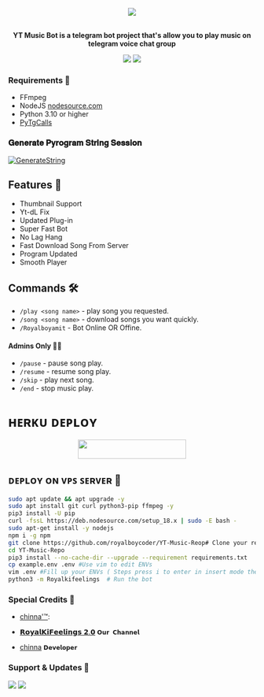 <p align="center"><a href="https://t.me/royalkifeelings"><img src="https://graph.org/file/1cf39e632aee473343a9f.jpg"></a></p>
<p align="center">
    <br><b>YT Music Bot is a telegram bot project that's allow you to play music on telegram voice chat group</b><br>
</p>
<p align="center">
    <a href="https://www.python.org/" alt="made-with-python"> <img src="https://img.shields.io/badge/Made%20with-Python-black.svg?style=flat-round&logo=python&logoColor=black&color=white" /></a>
    <a href="https://github.com/dattudd/Applemusicbot" alt="Developed by"> <img src="https://img.shields.io/badge/Developed by%3F-𝐓ɦє_𝐑єαℓ_𝐒ƭαɾ'™-black.svg?style=flat-round" /></a>
</p>

<h3>Requirements 📝</h3>

- FFmpeg
- NodeJS [nodesource.com](https://nodesource.com/)
- Python 3.10 or higher
- [PyTgCalls](https://github.com/pytgcalls/pytgcalls)

### 𝐆𝐞𝐧𝐞𝐫𝐚𝐭𝐞 𝐏𝐲𝐫𝐨𝐠𝐫𝐚𝐦 𝐒𝐭𝐫𝐢𝐧𝐠 𝐒𝐞𝐬𝐬𝐢𝐨𝐧

[![GenerateString](https://img.shields.io/badge/repl.it-generateString-yellowgreen)](https://replit.com/@AdityaHalder/PyrogramStringSession)
## Features 🔮

- Thumbnail Support
- Yt-dL Fix
- Updated Plug-in
- Super Fast Bot
- No Lag Hang
- Fast Download Song From Server
- Program Updated
- Smooth Player

## Commands 🛠

- `/play <song name>` - play song you requested.  
- `/song <song name>` - download songs you want quickly. 
- `/Royalboyamit` - Bot Online OR Offine. 

#### Admins Only 👷‍♂️
- `/pause` - pause song play. 
- `/resume` - resume song play. 
- `/skip` - play next song. 
- `/end` - stop music play. 

# ʜᴇʀᴋᴜ ᴅᴇᴘʟᴏʏ
</h3>
<p align="center"><a href="https://dashboard.heroku.com/new?template=https://github.com/dattudd/Applemusicbot"> <img src="https://img.shields.io/badge/Deploy%20On%20Heroku-black?style=for-the-badge&logo=heroku" width="220" height="38.45"/></a></p>


## ᴅᴇᴘʟᴏʏ ᴏɴ ᴠᴘꜱ ꜱᴇʀᴠᴇʀ 📡

```sh
sudo apt update && apt upgrade -y
sudo apt install git curl python3-pip ffmpeg -y
pip3 install -U pip
curl -fssL https://deb.nodesource.com/setup_18.x | sudo -E bash -
sudo apt-get install -y nodejs
npm i -g npm
git clone https://github.com/royalboycoder/YT-Music-Reop# Clone your repo.
cd YT-Music-Repo
pip3 install --no-cache-dir --upgrade --requirement requirements.txt
cp example.env .env #Use vim to edit ENVs
vim .env #Fill up your ENVs ( Steps press i to enter in insert mode then edit the file. Press Esc to exit the editing mode then type :wq! and press Enter key to save the file.)
python3 -m Royalkifeelings  # Run the bot
```

### Special Credits 💖
- [chinna'™](https://github.com/dattudd): 

- [𝗥𝗼𝘆𝗮𝗹𝗞𝗶𝗙𝗲𝗲𝗹𝗶𝗻𝗴𝘀 𝟮.𝟬](https://t.me/itschinnoda) `𝗢𝘂𝗿 𝗖𝗵𝗮𝗻𝗻𝗲𝗹`

- [chinna](https://t.me/itschinnoda) `𝗗𝗲𝘃𝗲𝗹𝗼𝗽𝗲𝗿`

### Support & Updates 🎑
<a href="https://t.me/royalkifeelings"><img src="https://img.shields.io/badge/Join-Group%20Support-black.svg?style=for-the-badge&logo=Telegram"></a> <a href="https://t.me/royalkifeelings_12"><img src="https://img.shields.io/badge/Join-Updates%20Channel-black.svg?style=for-the-badge&logo=Telegram"></a>
